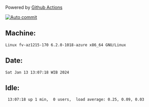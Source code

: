 Powered by [Github Actions](https://github.com/features/actions)

[![Auto commit](https://github.com/hiage/workstation/workflows/Auto%20commit/badge.svg)](https://github.com/hiage/workstation/actions?query=workflow%3A%22Auto+commit%22)

## Machine:
```
Linux fv-az1215-170 6.2.0-1018-azure x86_64 GNU/Linux
```
## Date:
```
Sat Jan 13 13:07:18 WIB 2024
```
## Idle:
```
 13:07:18 up 1 min,  0 users,  load average: 0.25, 0.09, 0.03
```
